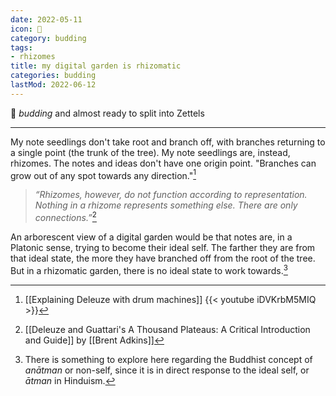 ```yaml
---
date: 2022-05-11
icon: 🌿
category: budding
tags:
- rhizomes
title: my digital garden is rhizomatic
categories: budding
lastMod: 2022-06-12
---
```

🌿 *budding* and almost ready to split into Zettels

-----

My note seedlings don't take root and branch off, with branches returning to a single point (the trunk of the tree). My note seedlings are, instead, rhizomes. The notes and ideas don't have one origin point. "Branches can grow out of any spot towards any direction."[^1]

[^1]: [[Explaining Deleuze with drum machines]] {{< youtube iDVKrbM5MIQ >}}

> *“Rhizomes, however, do not function according to representation. Nothing in a rhizome represents something else. There are only connections.”*[^2]

[^2]: [[Deleuze and Guattari's A Thousand Plateaus: A Critical Introduction and Guide]] by [[Brent Adkins]]

An arborescent view of a digital garden would be that notes are, in a Platonic sense, trying to become their ideal self. The farther they are from that ideal state, the more they have branched off from the root of the tree. But in a rhizomatic garden, there is no ideal state to work towards.[^3]

[^3]: There is something to explore here regarding the Buddhist concept of *anātman* or non-self, since it is in direct response to the ideal self, or *ātman* in Hinduism.
